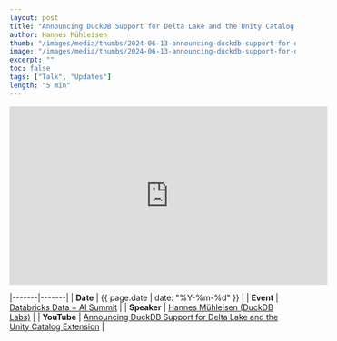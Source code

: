 ```yaml
---
layout: post
title: "Announcing DuckDB Support for Delta Lake and the Unity Catalog Extension"
author: Hannes Mühleisen
thumb: "/images/media/thumbs/2024-06-13-announcing-duckdb-support-for-delta-lake-and-unity-catalog.png"
image: "/images/media/thumbs/2024-06-13-announcing-duckdb-support-for-delta-lake-and-unity-catalog.png"
excerpt: ""
toc: false
tags: ["Talk", "Updates"]
length: "5 min"
---
```


<div class="video-container">
<iframe width="560" height="315" src="https://www.youtube-nocookie.com/embed/wuP6iEYH11E?si=7nUCLymvtVwG51nc" title="YouTube video player" frameborder="0" allow="accelerometer; autoplay; clipboard-write; encrypted-media; gyroscope; picture-in-picture; web-share" referrerpolicy="strict-origin-when-cross-origin" allowfullscreen></iframe>
</div>

|-------|-------|
| **Date** | {{ page.date | date: "%Y-%m-%d" }} |
| **Event** | [Databricks Data + AI Summit](https://www.databricks.com/dataaisummit/) |
| **Speaker** | [Hannes Mühleisen (DuckDB Labs)](https://hannes.muehleisen.org/) |
| **YouTube** | [Announcing DuckDB Support for Delta Lake and the Unity Catalog Extension](https://www.youtube.com/watch?v=wuP6iEYH11E) |
